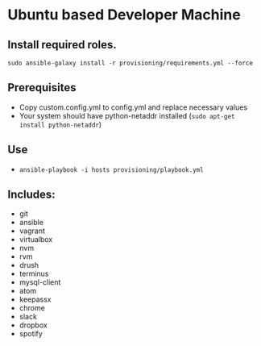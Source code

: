 Ubuntu based Developer Machine
======================

## Install required roles.
`sudo ansible-galaxy install -r provisioning/requirements.yml --force`

## Prerequisites

- Copy custom.config.yml to config.yml and replace necessary values
- Your system should have python-netaddr installed (`sudo apt-get install python-netaddr`)

## Use

- `ansible-playbook -i hosts provisioning/playbook.yml`

## Includes:

- git
- ansible
- vagrant
- virtualbox
- nvm
- rvm
- drush
- terminus
- mysql-client
- atom
- keepassx
- chrome
- slack
- dropbox
- spotify
